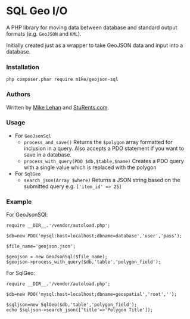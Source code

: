 # SQL Geo I/O

A PHP library for moving data between database and standard output formats (e.g. `GeoJSON` and `KML`).

Initially created just as a wrapper to take GeoJSON data and input into a database.

### Installation

`php composer.phar require m1ke/geojson-sql`

### Authors

Written by [Mike Lehan](http://twitter.com/m1ke) and [StuRents.com](http://sturents.com).

### Usage

* For `GeoJsonSql`
  * `process_and_save()` Returns the `$polygon` array formatted for inclusion in a query. Also accepts a PDO statement if you want to save in a database.
  * `process_with_query(PDO $db,$table,$name)` Creates a PDO query with a single value which is replaced with the polygon
* For `SqlGeo`
  * `search_json(Array $where)` Returns a JSON string based on the submitted query e.g. `['item_id' => 25]`

### Example

For GeoJsonSQl:

    require __DIR__.'/vendor/autoload.php';

    $db=new PDO('mysql:host=localhost;dbname=database','user','pass');

    $file_name='geojson.json';

    $geojson = new GeoJsonSql($file_name);
    $geojson->process_with_query($db,'table','polygon_field');

For SqlGeo:

    require __DIR__.'/vendor/autoload.php';

	$db=new PDO('mysql:host=localhost;dbname=geospatial','root','');

	$sqljson=new SqlGeo($db,'table','polygon_field');
	echo $sqljson->search_json(['title'=>'Polygon Title']);
